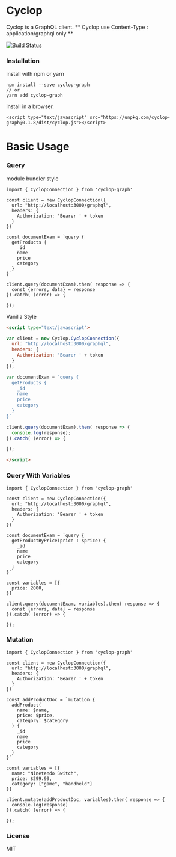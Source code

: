 # Cyclop
Cyclop is a GraphQL client. ** Cyclop use Content-Type : application/graphql only **

[![Build Status](https://travis-ci.org/kenshero/cyclop-graph.svg?branch=master)](https://travis-ci.org/kenshero/cyclop-graph)


### Installation

install with npm or yarn
```
npm install --save cyclop-graph
// or
yarn add cyclop-graph
```

install in a browser.

```
<script type="text/javascript" src="https://unpkg.com/cyclop-graph@0.1.8/dist/cyclop.js"></script>
```

# Basic Usage

### Query
module bundler style
```
import { CyclopConnection } from 'cyclop-graph'

const client = new CyclopConnection({
  url: "http://localhost:3000/graphql",
  headers: {
    Authorization: 'Bearer ' + token
  }
})

const documentExam = `query {
  getProducts {
    _id
    name
    price
    category
  }
}`

client.query(documentExam).then( response => {
  const {errors, data} = response
}).catch( (error) => {

});

```

Vanilla Style
```html
<script type="text/javascript">

var client = new Cyclop.CyclopConnection({
  url: "http://localhost:3000/graphql",
  headers: {
    Authorization: 'Bearer ' + token
  }
});

var documentExam = `query {
  getProducts {
    _id
    name
    price
    category
  }
}`

client.query(documentExam).then( response => {
  console.log(response);
}).catch( (error) => {

});

</script>
```

### Query With Variables
```
import { CyclopConnection } from 'cyclop-graph'

const client = new CyclopConnection({
  url: "http://localhost:3000/graphql",
  headers: {
    Authorization: 'Bearer ' + token
  }
})

const documentExam = `query {
  getProductByPrice(price : $price) {
    _id
    name
    price
    category
  }
}`

const variables = [{
  price: 2000,
}]

client.query(documentExam, variables).then( response => {
  const {errors, data} = response
}).catch( (error) => {

});
```

### Mutation
```
import { CyclopConnection } from 'cyclop-graph'

const client = new CyclopConnection({
  url: "http://localhost:3000/graphql",
  headers: {
    Authorization: 'Bearer ' + token
  }
})

const addProductDoc = `mutation {
  addProduct(
    name: $name,
    price: $price,
    category: $category
  ) {
    _id
    name
    price
    category
  }
}`

const variables = [{
  name: "Ninetendo Switch",
  price: $299.99,
  category: ["game", "handheld"]
}]

client.mutate(addProductDoc, variables).then( response => {
  console.log(response)
}).catch( (error) => {

});

```
### License

MIT